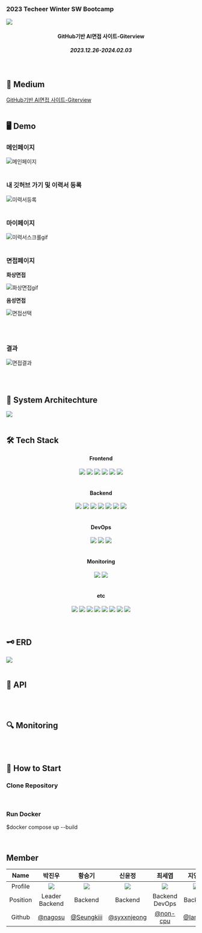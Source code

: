 <h3>2023 Techeer Winter SW Bootcamp</h3>
<img src="https://ifh.cc/g/7sZnvC.png"/>
<div align=center>
<h4>GitHub기반 AI면접 사이트-Giterview</h4>
<h5>2023.12.26-2024.02.03</h5>
</div>
<br />

<h2>📄 Medium</h2>

[GitHub기반 AI면접 사이트-Giterview](https://medium.com/@nakyung.ahn.03/github%EA%B8%B0%EB%B0%98-ai%EB%A9%B4%EC%A0%91-%EC%82%AC%EC%9D%B4%ED%8A%B8-giterview-51abb1fb505d)
<br />
<br />

<h2>🖥️ Demo</h2>
<h3>메인페이지</h3>

![메인페이지](https://github.com/2023-Winter-Bootcamp/Readme/assets/107741495/c4e60bce-c938-4679-8b2a-d7bb268cec31)
<br />
<br />

<h3>내 깃허브 가기 및 이력서 등록</h3>

![이력서등록](https://github.com/2023-Winter-Bootcamp/Readme/assets/107741495/363e5e0b-0f59-4d83-bc3d-436d3f5db7e6)
<br />
<br />

<h3>마이페이지</h3>

![이력서스크롤gif](https://github.com/2023-Winter-Bootcamp/Readme/assets/107741495/7e4e905d-eabf-48e6-90bf-24287a81ae62)
<br />
<br />

<h3>면접페이지</h3>

<b>화상면접</b>

![화상면접gif](https://github.com/2023-Winter-Bootcamp/Readme/assets/107741495/a73361b8-2c29-45b9-b2d4-5d1a7da03b98)

<b>음성면접</b>

![면접선택](https://github.com/2023-Winter-Bootcamp/Readme/assets/107741495/86b64702-434a-4c3d-921e-9c1e49165d38)

<br />
<br />

<h3>결과</h3>

![면접결과](https://github.com/2023-Winter-Bootcamp/Readme/assets/107741495/0a55c5c5-d805-4191-a6ab-c783bf3a9e1b)

<br />
<br />

<h2>📱 System Architechture</h2>
<img src="https://ifh.cc/g/JQmxS6.jpg"/>
<br />
<br />

<h2>🛠️ Tech Stack</h2>
<div align=center>
<h4>Frontend</h4>
<img src="https://img.shields.io/badge/React-61DAFB?style=for-the-badge&logo=react&logoColor=white">
<img src="https://img.shields.io/badge/TypeScript-3178C6?style=for-the-badge&logo=typescript&logoColor=white">
<img src="https://img.shields.io/badge/Styled_Components-DB7093?style=for-the-badge&logo=styled-components&logoColor=white">
<img src="https://img.shields.io/badge/Recoil-764ABC?style=for-the-badge&logo=recoil&logoColor=white">
<img src="https://img.shields.io/badge/Framer_Motion-0055FF?style=for-the-badge&logo=framer&logoColor=white">
<img src="https://img.shields.io/badge/Prettier-F7B93E?style=for-the-badge&logo=prettier&logoColor=white">
<br />
<br />
<h4>Backend</h4>
<img src="https://img.shields.io/badge/Django-092E20?style=for-the-badge&logo=django&logoColor=white">
<img src="https://img.shields.io/badge/Django_Rest_Framework-092E20?style=for-the-badge&logo=django&logoColor=white">
<img src="https://img.shields.io/badge/MySQL-4479A1?style=for-the-badge&logo=mysql&logoColor=white">
<img src="https://img.shields.io/badge/AWS_S3-569A31?style=for-the-badge&logo=amazon-aws&logoColor=white">
<img src="https://img.shields.io/badge/AWS_RDS-232F3E?style=for-the-badge&logo=amazon-aws&logoColor=white">
<img src="https://img.shields.io/badge/RabbitMQ-FF6600?style=for-the-badge&logo=rabbitmq&logoColor=white">
<img src="https://img.shields.io/badge/Celery-37814A?style=for-the-badge&logo=celery&logoColor=white">
<br />
<br />
<h4>DevOps</h4>
<img src="https://img.shields.io/badge/Nginx-009639?style=for-the-badge&logo=nginx&logoColor=white">
<img src="https://img.shields.io/badge/Amazon_EC2-232F3E?style=for-the-badge&logo=amazon-aws&logoColor=white">
<img src="https://img.shields.io/badge/Docker-2496ED?style=for-the-badge&logo=docker&logoColor=white">
<br />
<br />
<h4>Monitoring</h4>
<img src="https://img.shields.io/badge/Grafana-F46800?style=for-the-badge&logo=grafana&logoColor=white">
<img src="https://img.shields.io/badge/Prometheus-E6522C?style=for-the-badge&logo=prometheus&logoColor=white">
<br />
<br />
<h4>etc</h4>
<img src="https://img.shields.io/badge/GitHub_API-181717?style=for-the-badge&logo=github&logoColor=white">
<img src="https://img.shields.io/badge/OpenAI_ChatGPT_API-75A99B?style=for-the-badge&logo=openai&logoColor=white">
<img src="https://img.shields.io/badge/Whisper_API-2E2E2E?style=for-the-badge&logo=openai&logoColor=white">
<img src="https://img.shields.io/badge/GitHub_Actions-2088FF?style=for-the-badge&logo=github-actions&logoColor=white">
<img src="https://img.shields.io/badge/Slack-4A154B?style=for-the-badge&logo=slack&logoColor=white">
<img src="https://img.shields.io/badge/Notion-000000?style=for-the-badge&logo=notion&logoColor=white">
<img src="https://img.shields.io/badge/Figma-F24E1E?style=for-the-badge&logo=figma&logoColor=white">
<img src="https://img.shields.io/badge/Postman-FF6C37?style=for-the-badge&logo=postman&logoColor=white">
<br />
<br />
</div>

<br />

<h2>🗝️ ERD</h2>
<img src="https://ifh.cc/g/rVqZ9b.jpg"/>
<br />
<br />
<h2>📁 API</h2>
<br />
<br />
<h2>🔍 Monitoring</h2>
<br />
<br />
<h2>📓 How to Start</h2>
<h3>Clone Repository</h3>
<br />
<h3>Run Docker</h3>
<p>$docker compose up --build</p>
<br />
<!-- <h2>📂 Directory Structure</h2>
<br />
<br /> -->
<h2>Member</h2>

| Name | 박진우 | 황승기 | 신윤정 | 최세엽 | 지영란 | 박주한 | 안나경 |
|:---:|:---:|:---:|:---:|:---:|:---:|:---:|:---:|
| Profile | <img src="https://ifh.cc/g/NKwSdj.jpg"/> | <img src="https://ifh.cc/g/kVOK2d.jpg"/> | <img src="https://ifh.cc/g/woQK1l.jpg"/> | <img src="https://ifh.cc/g/rDcwL9.jpg"/> | <img src="https://ifh.cc/g/LtKW30.jpg"/> | <img src="https://ifh.cc/g/sjvM84.jpg"/> | <img src="https://ifh.cc/g/DYnSmx.jpg"/> |
| Position | Leader<br />Backend | Backend | Backend | Backend<br />DevOps | Backend | Frontend | Frontend |
| Github | [@nagosu](https://github.com/nagosu) | [@Seungkiii](https://github.com/Seungkiii) | [@syxxnjeong](https://github.com/syxxnjeong) | [@non-cpu](https://github.com/non-cpu) | [@Iana74](https://github.com/Iana74) | [@Juice-Han](https://github.com/Juice-Han) | [@Ahnnakyung](https://github.com/Ahnnakyung) |

<br />
<br />
